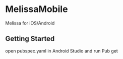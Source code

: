 # MelissaMobile
Melissa for iOS/Android

## Getting Started

open pubspec.yaml in Android Studio and run Pub get